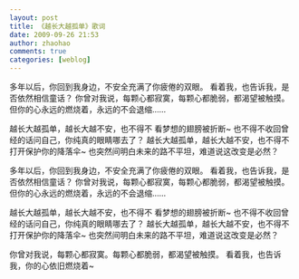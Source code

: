 ```yaml
---
layout: post
title: 《越长大越孤单》歌词
date: 2009-09-26 21:53
author: zhaohao
comments: true
categories: [weblog]
---
```

多年以后，你回到我身边，不安全充满了你疲倦的双眼。
看着我，也告诉我，是否依然相信童话？
你曾对我说，每颗心都寂寞，每颗心都脆弱，都渴望被触摸。
但你的心永远的燃烧着，永远的不会退缩……

越长大越孤单，越长大越不安，也不得不 看梦想的翅膀被折断~
也不得不收回曾经的话问自己，你纯真的眼睛哪去了？
越长大越孤单，越长大越不安，也不得不 打开保护你的降落伞~
也突然间明白未来的路不平坦，难道说这改变是必然？

多年以后，你回到我身边，不安全充满了你疲倦的双眼。
看着我，也告诉我，是否依然相信童话？
你曾对我说，每颗心都寂寞，每颗心都脆弱，都渴望被触摸。
但你的心永远的燃烧着，永远的不会退缩……

越长大越孤单，越长大越不安，也不得不 看梦想的翅膀被折断~
也不得不收回曾经的话问自己，你纯真的眼睛哪去了？
越长大越孤单，越长大越不安，也不得不 打开保护你的降落伞~
也突然间明白未来的路不平坦，难道说这改变是必然？

你曾对我说，每颗心都寂寞。每颗心都脆弱，都渴望被触摸。
看着我，也告诉我，你的心依旧燃烧着~
